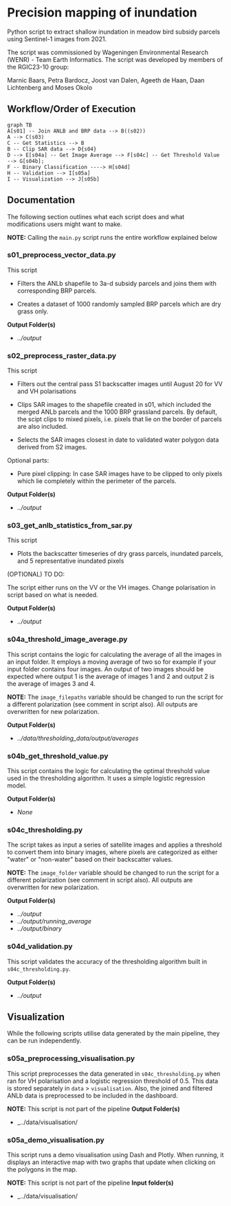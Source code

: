 # Precision mapping of inundation

Python script to extract shallow inundation in meadow bird subsidy parcels using Sentinel-1 images from 2021.

The script was commissioned by Wageningen Environmental Research (WENR) - Team Earth Informatics. The script was developed by members of the RGIC23-10 group:

Marnic Baars, Petra Bardocz, Joost van Dalen, Ageeth de Haan, Daan Lichtenberg and Moses Okolo

## Workflow/Order of Execution

```mermaid
graph TB
A[s01] -- Join ANLB and BRP data --> B((s02))
A --> C(s03)
C -- Get Statistics --> B
B -- Clip SAR data --> D{s04}
D --> E[s04a] -- Get Image Average --> F[s04c] -- Get Threshold Value --> G[s04b];
F -- Binary Classification ----> H[s04d]
H -- Validation --> I[s05a]
I -- Visualization --> J[s05b]
```

## Documentation

The following section outlines what each script does and what modifications users might want to make.

**NOTE:** Calling the `main.py` script runs the entire workflow explained below

### s01_preprocess_vector_data.py

This script

- Filters the ANLb shapefile to 3a-d subsidy parcels and joins them with corresponding BRP parcels.

- Creates a dataset of 1000 randomly sampled BRP parcels which are dry grass only.

**Output Folder(s)**

- _../output_

### s02_preprocess_raster_data.py

This script

- Filters out the central pass S1 backscatter images until August 20 for VV and VH polarisations

- Clips SAR images to the shapefile created in s01, which included the merged ANLb parcels and the 1000 BRP grassland parcels. By default, the scipt clips to mixed pixels, i.e. pixels that lie on the border of parcels are also included.

- Selects the SAR images closest in date to validated water polygon data derived from S2 images.

Optional parts:

- Pure pixel clipping: In case SAR images have to be clipped to only pixels which lie completely within the perimeter of the parcels.

**Output Folder(s)**

- _../output_

### s03_get_anlb_statistics_from_sar.py

This script

- Plots the backscatter timeseries of dry grass parcels, inundated parcels, and 5 representative inundated pixels

(OPTIONAL) TO DO:

The script either runs on the VV or the VH images. Change polarisation in script based on what is needed.

**Output Folder(s)**

- _../output_

### s04a_threshold_image_average.py

This script contains the logic for calculating the average of all the images in an input folder. It employs a moving average of two so for example if your input folder contains four images. An output of two images should be expected where output 1 is the average of images 1 and 2 and output 2 is the average of images 3 and 4.

**NOTE:** The `image_filepaths` variable should be changed to run the script for a different polarization (see comment in script also). All outputs are overwritten for new polarization.

**Output Folder(s)**

- _../data/thresholding_data/output/averages_

### s04b_get_threshold_value.py

This script contains the logic for calculating the optimal threshold value used in the thresholding algorithm. It uses a simple logistic regression model.

**Output Folder(s)**

- _None_

### s04c_thresholding.py

The script takes as input a series of satellite images and applies a threshold to convert them into binary images, where pixels are categorized as either "water" or "non-water" based on their backscatter values.

**NOTE:** The `image_folder` variable should be changed to run the script for a different polarization (see comment in script also). All outputs are overwritten for new polarization.

**Output Folder(s)**

- _../output_
- _../output/running_average_
- _../output/binary_

### s04d_validation.py

This script validates the accuracy of the thresholding algorithm built in `s04c_thresholding.py`.

**Output Folder(s)**

- _../output_
## Visualization 
While the following scripts utilise data generated by the main pipeline, they can be run independently. 

### s05a_preprocessing_visualisation.py

This script preprocesses the data generated in `s04c_thresholding.py` when ran for VH polarisation and a logistic regression threshold of 0.5. This data is stored separately in `data` > `visualisation`. Also, the joined and filtered ANLb data is preprocessed to be included in the dashboard.

**NOTE:** This script is not part of the pipeline
**Output Folder(s)**
- _../data/visualisation/

### s05a_demo_visualisation.py

This script runs a demo visualisation using Dash and Plotly. When running, it displays an interactive map with two graphs that update when clicking on the polygons in the map.

**NOTE:** This script is not part of the pipeline
**Input folder(s)**
- _../data/visualisation/
